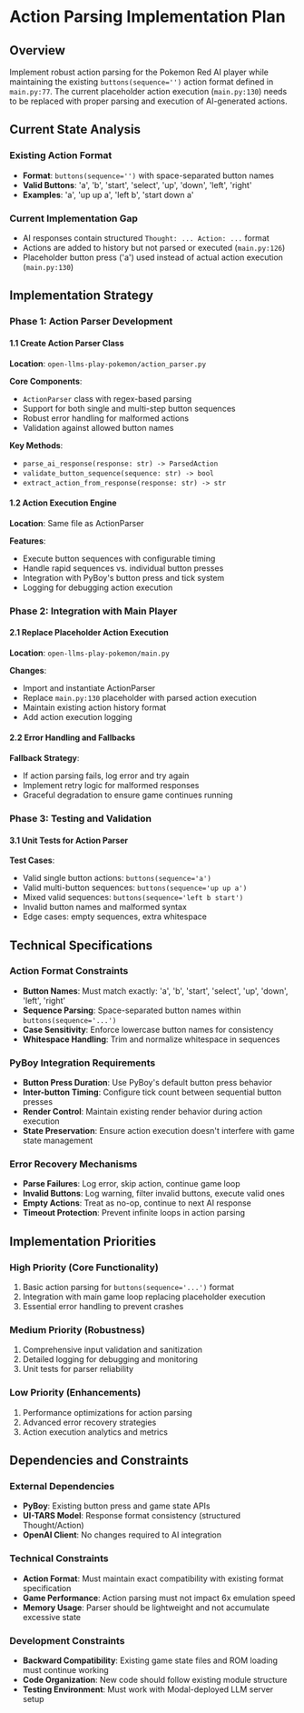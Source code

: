 # Action Parsing Implementation Plan

## Overview

Implement robust action parsing for the Pokemon Red AI player while maintaining the existing `buttons(sequence='')` action format defined in `main.py:77`. The current placeholder action execution (`main.py:130`) needs to be replaced with proper parsing and execution of AI-generated actions.

## Current State Analysis

### Existing Action Format
- **Format**: `buttons(sequence='')` with space-separated button names
- **Valid Buttons**: 'a', 'b', 'start', 'select', 'up', 'down', 'left', 'right'
- **Examples**: 'a', 'up up a', 'left b', 'start down a'

### Current Implementation Gap
- AI responses contain structured `Thought: ... Action: ...` format
- Actions are added to history but not parsed or executed (`main.py:126`)
- Placeholder button press ('a') used instead of actual action execution (`main.py:130`)

## Implementation Strategy

### Phase 1: Action Parser Development

#### 1.1 Create Action Parser Class
**Location**: `open-llms-play-pokemon/action_parser.py`

**Core Components**:
- `ActionParser` class with regex-based parsing
- Support for both single and multi-step button sequences
- Robust error handling for malformed actions
- Validation against allowed button names

**Key Methods**:
- `parse_ai_response(response: str) -> ParsedAction`
- `validate_button_sequence(sequence: str) -> bool`
- `extract_action_from_response(response: str) -> str`

#### 1.2 Action Execution Engine
**Location**: Same file as ActionParser

**Features**:
- Execute button sequences with configurable timing
- Handle rapid sequences vs. individual button presses  
- Integration with PyBoy's button press and tick system
- Logging for debugging action execution

### Phase 2: Integration with Main Player

#### 2.1 Replace Placeholder Action Execution
**Location**: `open-llms-play-pokemon/main.py`

**Changes**:
- Import and instantiate ActionParser
- Replace `main.py:130` placeholder with parsed action execution
- Maintain existing action history format
- Add action execution logging

#### 2.2 Error Handling and Fallbacks
**Fallback Strategy**:
- If action parsing fails, log error and try again
- Implement retry logic for malformed responses
- Graceful degradation to ensure game continues running

### Phase 3: Testing and Validation

#### 3.1 Unit Tests for Action Parser
**Test Cases**:
- Valid single button actions: `buttons(sequence='a')`
- Valid multi-button sequences: `buttons(sequence='up up a')`
- Mixed valid sequences: `buttons(sequence='left b start')`
- Invalid button names and malformed syntax
- Edge cases: empty sequences, extra whitespace

## Technical Specifications

### Action Format Constraints
- **Button Names**: Must match exactly: 'a', 'b', 'start', 'select', 'up', 'down', 'left', 'right'
- **Sequence Parsing**: Space-separated button names within `buttons(sequence='...')`
- **Case Sensitivity**: Enforce lowercase button names for consistency
- **Whitespace Handling**: Trim and normalize whitespace in sequences

### PyBoy Integration Requirements
- **Button Press Duration**: Use PyBoy's default button press behavior
- **Inter-button Timing**: Configure tick count between sequential button presses
- **Render Control**: Maintain existing render behavior during action execution
- **State Preservation**: Ensure action execution doesn't interfere with game state management

### Error Recovery Mechanisms
- **Parse Failures**: Log error, skip action, continue game loop
- **Invalid Buttons**: Log warning, filter invalid buttons, execute valid ones
- **Empty Actions**: Treat as no-op, continue to next AI response
- **Timeout Protection**: Prevent infinite loops in action parsing

## Implementation Priorities

### High Priority (Core Functionality)
1. Basic action parsing for `buttons(sequence='...')` format
2. Integration with main game loop replacing placeholder execution
3. Essential error handling to prevent crashes

### Medium Priority (Robustness)
1. Comprehensive input validation and sanitization  
2. Detailed logging for debugging and monitoring
3. Unit tests for parser reliability

### Low Priority (Enhancements)
1. Performance optimizations for action parsing
2. Advanced error recovery strategies
3. Action execution analytics and metrics

## Dependencies and Constraints

### External Dependencies
- **PyBoy**: Existing button press and game state APIs
- **UI-TARS Model**: Response format consistency (structured Thought/Action)
- **OpenAI Client**: No changes required to AI integration

### Technical Constraints
- **Action Format**: Must maintain exact compatibility with existing format specification
- **Game Performance**: Action parsing must not impact 6x emulation speed
- **Memory Usage**: Parser should be lightweight and not accumulate excessive state

### Development Constraints  
- **Backward Compatibility**: Existing game state files and ROM loading must continue working
- **Code Organization**: New code should follow existing module structure
- **Testing Environment**: Must work with Modal-deployed LLM server setup
